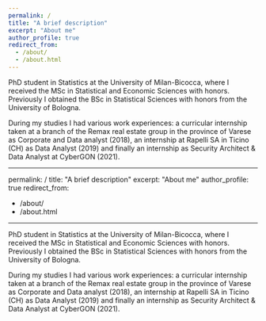 ```yaml
---
permalink: /
title: "A brief description"
excerpt: "About me"
author_profile: true
redirect_from: 
  - /about/
  - /about.html
---
```


PhD student in Statistics at the University of Milan-Bicocca, where I received the MSc in Statistical and Economic Sciences with honors. Previously I obtained the BSc in Statistical Sciences with honors from the University of Bologna.

During my studies I had various work experiences: a curricular internship taken at a branch of the Remax real estate group in the province of Varese as Corporate and Data analyst (2018), an internship at Rapelli SA in Ticino (CH) as Data Analyst (2019) and finally an internship as Security Architect & Data Analyst at CyberGON (2021).

---
permalink: /
title: "A brief description"
excerpt: "About me"
author_profile: true
redirect_from: 
  - /about/
  - /about.html
---

PhD student in Statistics at the University of Milan-Bicocca, where I received the MSc in Statistical and Economic Sciences with honors. Previously I obtained the BSc in Statistical Sciences with honors from the University of Bologna.

During my studies I had various work experiences: a curricular internship taken at a branch of the Remax real estate group in the province of Varese as Corporate and Data analyst (2018), an internship at Rapelli SA in Ticino (CH) as Data Analyst (2019) and finally an internship as Security Architect & Data Analyst at CyberGON (2021).
